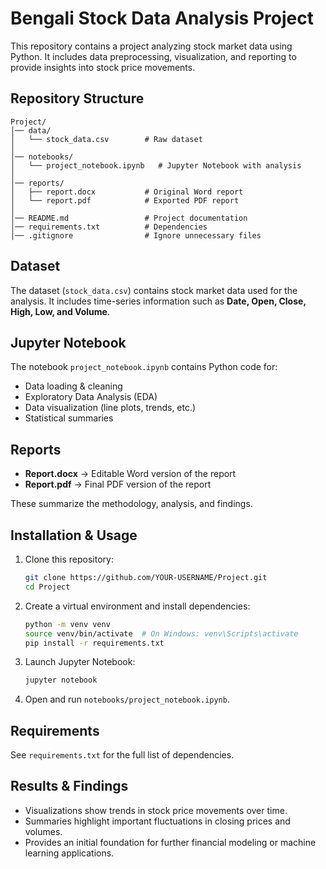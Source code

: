 # Bengali Stock Data Analysis Project

This repository contains a project analyzing stock market data using Python.
It includes data preprocessing, visualization, and reporting to provide insights
into stock price movements.

## Repository Structure

```
Project/
│── data/
│   └── stock_data.csv        # Raw dataset
│
│── notebooks/
│   └── project_notebook.ipynb   # Jupyter Notebook with analysis
│
│── reports/
│   ├── report.docx           # Original Word report
│   └── report.pdf            # Exported PDF report
│
│── README.md                 # Project documentation
│── requirements.txt          # Dependencies
│── .gitignore                # Ignore unnecessary files
```

## Dataset

The dataset (`stock_data.csv`) contains stock market data used for the analysis.
It includes time-series information such as **Date, Open, Close, High, Low, and Volume**.

## Jupyter Notebook

The notebook `project_notebook.ipynb` contains Python code for:

- Data loading & cleaning
- Exploratory Data Analysis (EDA)
- Data visualization (line plots, trends, etc.)
- Statistical summaries

## Reports

- **Report.docx** → Editable Word version of the report
- **Report.pdf** → Final PDF version of the report

These summarize the methodology, analysis, and findings.

## Installation & Usage

1. Clone this repository:

   ```bash
   git clone https://github.com/YOUR-USERNAME/Project.git
   cd Project
   ```
2. Create a virtual environment and install dependencies:

   ```bash
   python -m venv venv
   source venv/bin/activate  # On Windows: venv\Scripts\activate
   pip install -r requirements.txt
   ```
3. Launch Jupyter Notebook:

   ```bash
   jupyter notebook
   ```
4. Open and run `notebooks/project_notebook.ipynb`.

## Requirements

See `requirements.txt` for the full list of dependencies.

## Results & Findings

- Visualizations show trends in stock price movements over time.
- Summaries highlight important fluctuations in closing prices and volumes.
- Provides an initial foundation for further financial modeling or machine learning applications.
